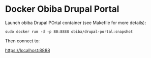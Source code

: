 Docker Obiba Drupal Portal
===========

Launch obiba Drupal POrtal container (see Makefile for more details):

`sudo docker run -d -p 80:8888 obiba/drupal-portal:snapshot`

Then connect to:

[https://localhost:8888](https://localhost:8888)